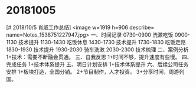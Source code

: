 # 20181005

[# 2018/10/5 肖威工作总结]
<image w=1919 h=906 describe= name=Notes_1538751227947.jpg>
一、时间记录
0730-0900 洗漱吃饭
0900-1130 技术提升
1130-1430 吃饭休息
1430-1730 技术提升
1730-1830 吃饭走路
1830-1930 技术提升
1930-2030 骑车洗漱
2030-2300 技术梳理
二、案例分析
1+技术：需要不断融会贯通。
三、自我反思
1+时间不够，提升速度有些慢。
四、完成任务
1+技术体系提升
五、明日计划安排
1+技术体系提升
六、后续公司任务安排
1+板块打造，全国分销。
2+节目制作，人才投资。
3+分享时间，周游列国。
